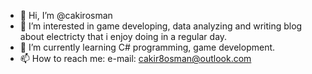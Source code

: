 - 👋 Hi, I’m @cakirosman
- 👀 I’m interested in game developing, data analyzing and writing blog about electricty that i enjoy doing in a regular day.
- 🌱 I’m currently learning C# programming, game development.
- 📫 How to reach me: e-mail: cakir8osman@outlook.com
